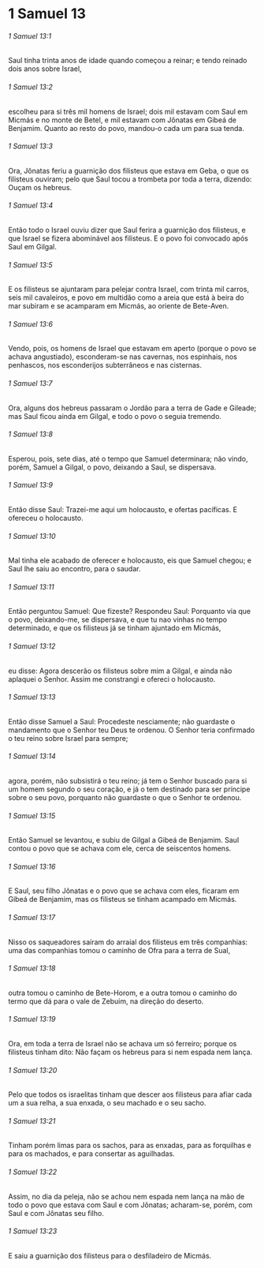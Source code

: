 # 1 Samuel 13

###### 1 Samuel 13:1

Saul tinha trinta anos de idade quando começou a reinar; e tendo reinado dois anos sobre Israel,

###### 1 Samuel 13:2

escolheu para si três mil homens de Israel; dois mil estavam com Saul em Micmás e no monte de Betel, e mil estavam com Jônatas em Gibeá de Benjamim. Quanto ao resto do povo, mandou-o cada um para sua tenda.

###### 1 Samuel 13:3

Ora, Jônatas feriu a guarnição dos filisteus que estava em Geba, o que os filisteus ouviram; pelo que Saul tocou a trombeta por toda a terra, dizendo: Ouçam os hebreus.

###### 1 Samuel 13:4

Então todo o Israel ouviu dizer que Saul ferira a guarnição dos filisteus, e que Israel se fizera abominável aos filisteus. E o povo foi convocado após Saul em Gilgal.

###### 1 Samuel 13:5

E os filisteus se ajuntaram para pelejar contra Israel, com trinta mil carros, seis mil cavaleiros, e povo em multidão como a areia que está à beira do mar subiram e se acamparam em Micmás, ao oriente de Bete-Aven.

###### 1 Samuel 13:6

Vendo, pois, os homens de Israel que estavam em aperto (porque o povo se achava angustiado), esconderam-se nas cavernas, nos espinhais, nos penhascos, nos esconderijos subterrâneos e nas cisternas.

###### 1 Samuel 13:7

Ora, alguns dos hebreus passaram o Jordão para a terra de Gade e Gileade; mas Saul ficou ainda em Gilgal, e todo o povo o seguia tremendo.

###### 1 Samuel 13:8

Esperou, pois, sete dias, até o tempo que Samuel determinara; não vindo, porém, Samuel a Gilgal, o povo, deixando a Saul, se dispersava.

###### 1 Samuel 13:9

Então disse Saul: Trazei-me aqui um holocausto, e ofertas pacíficas. E ofereceu o holocausto.

###### 1 Samuel 13:10

Mal tinha ele acabado de oferecer e holocausto, eis que Samuel chegou; e Saul lhe saiu ao encontro, para o saudar.

###### 1 Samuel 13:11

Então perguntou Samuel: Que fizeste? Respondeu Saul: Porquanto via que o povo, deixando-me, se dispersava, e que tu nao vinhas no tempo determinado, e que os filisteus já se tinham ajuntado em Micmás,

###### 1 Samuel 13:12

eu disse: Agora descerão os filisteus sobre mim a Gilgal, e ainda não aplaquei o Senhor. Assim me constrangi e ofereci o holocausto.

###### 1 Samuel 13:13

Então disse Samuel a Saul: Procedeste nesciamente; não guardaste o mandamento que o Senhor teu Deus te ordenou. O Senhor teria confirmado o teu reino sobre Israel para sempre;

###### 1 Samuel 13:14

agora, porém, não subsistirá o teu reino; já tem o Senhor buscado para si um homem segundo o seu coração, e já o tem destinado para ser príncipe sobre o seu povo, porquanto não guardaste o que o Senhor te ordenou.

###### 1 Samuel 13:15

Então Samuel se levantou, e subiu de Gilgal a Gibeá de Benjamim. Saul contou o povo que se achava com ele, cerca de seiscentos homens.

###### 1 Samuel 13:16

E Saul, seu filho Jônatas e o povo que se achava com eles, ficaram em Gibeá de Benjamim, mas os filisteus se tinham acampado em Micmás.

###### 1 Samuel 13:17

Nisso os saqueadores saíram do arraial dos filisteus em três companhias: uma das companhias tomou o caminho de Ofra para a terra de Sual,

###### 1 Samuel 13:18

outra tomou o caminho de Bete-Horom, e a outra tomou o caminho do termo que dá para o vale de Zebuim, na direção do deserto.

###### 1 Samuel 13:19

Ora, em toda a terra de Israel não se achava um só ferreiro; porque os filisteus tinham dito: Não façam os hebreus para si nem espada nem lança.

###### 1 Samuel 13:20

Pelo que todos os israelitas tinham que descer aos filisteus para afiar cada um a sua relha, a sua enxada, o seu machado e o seu sacho.

###### 1 Samuel 13:21

Tinham porém limas para os sachos, para as enxadas, para as forquilhas e para os machados, e para consertar as aguilhadas.

###### 1 Samuel 13:22

Assim, no dia da peleja, não se achou nem espada nem lança na mão de todo o povo que estava com Saul e com Jônatas; acharam-se, porém, com Saul e com Jônatas seu filho.

###### 1 Samuel 13:23

E saiu a guarnição dos filisteus para o desfiladeiro de Micmás.

